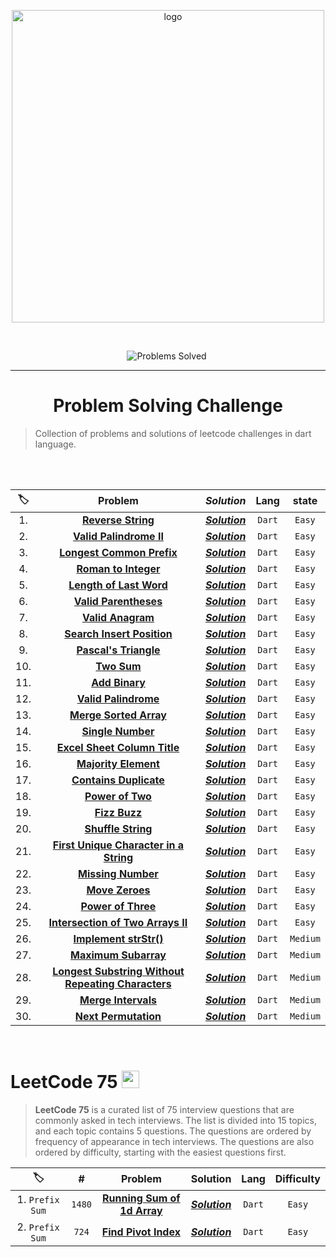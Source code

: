 <p align="center">
<a href="https://leetcode.com/MZzzNn/">
<img src="https://assets.leetcode.com/static_assets/public/webpack_bundles/images/logo-dark.e99485d9b.svg" width="500" alt="logo"></a>
</p>

[//]: # (<img src="https://badges.frapsoft.com/os/v2/open-source.svg?v=103" alt="Open Source Love">)

<br/>

<p align="center">
<img src="https://img.shields.io/badge/Problems%20Solved-30-sucess.svg" alt="Problems Solved">
<img src="https://img.shields.io/badge/Language-Dart-blue.svg" alt="">
</p>


---
<h1 align="center">Problem Solving Challenge</h1> 

> Collection of problems and solutions of leetcode challenges in dart language.


<br/><br/>                                                     


| 🏷️ |                                                               Problem                                                               |                                               _**Solution**_                                               |  Lang  |  state   |
|:---:|:-----------------------------------------------------------------------------------------------------------------------------------:|:----------------------------------------------------------------------------------------------------------:|:------:|:--------:|
| 1.  |                                 [**Reverse String**](https://leetcode.com/problems/reverse-string/)                                 | [_**Solution**_](https://github.com/mazen-mo7amed/30-Day-Challenge/blob/main/lib/problems/problem_1.dart)  | `Dart` |  `Easy`  |
| 2.  |                            [**Valid Palindrome II**](https://leetcode.com/problems/valid-palindrome-ii/)                            | [_**Solution**_](https://github.com/mazen-mo7amed/30-Day-Challenge/blob/main/lib/problems/problem_2.dart)  | `Dart` |  `Easy`  |
| 3.  |                          [**Longest Common Prefix**](https://leetcode.com/problems/longest-common-prefix/)                          | [_**Solution**_](https://github.com/mazen-mo7amed/30-Day-Challenge/blob/main/lib/problems/problem_3.dart)  | `Dart` |  `Easy`  |
| 4.  |                               [**Roman to Integer**](https://leetcode.com/problems/roman-to-integer/)                               | [_**Solution**_](https://github.com/mazen-mo7amed/30-Day-Challenge/blob/main/lib/problems/problem_4.dart)  | `Dart` |  `Easy`  |
| 5.  |                            [**Length of Last Word**](https://leetcode.com/problems/length-of-last-word/)                            | [_**Solution**_](https://github.com/mazen-mo7amed/30-Day-Challenge/blob/main/lib/problems/problem_5.dart)  | `Dart` |  `Easy`  |                                                                                 |                                                                                         |        |
| 6.  |                              [**Valid Parentheses**](https://leetcode.com/problems/valid-parentheses/)                              | [_**Solution**_](https://github.com/mazen-mo7amed/30-Day-Challenge/blob/main/lib/problems/problem_6.dart)  | `Dart` |  `Easy`  |
| 7.  |                                  [**Valid Anagram**](https://leetcode.com/problems/valid-anagram/)                                  | [_**Solution**_](https://github.com/mazen-mo7amed/30-Day-Challenge/blob/main/lib/problems/problem_7.dart)  | `Dart` |  `Easy`  |
| 8.  |                         [**Search Insert Position**](https://leetcode.com/problems/search-insert-position/)                         | [_**Solution**_](https://github.com/mazen-mo7amed/30-Day-Challenge/blob/main/lib/problems/problem_8.dart)  | `Dart` |  `Easy`  |
| 9.  |                              [**Pascal's Triangle**](https://leetcode.com/problems/pascals-triangle/)                               | [_**Solution**_](https://github.com/mazen-mo7amed/30-Day-Challenge/blob/main/lib/problems/problem_9.dart)  | `Dart` |  `Easy`  |
| 10. |                                        [**Two Sum**](https://leetcode.com/problems/two-sum/)                                        | [_**Solution**_](https://github.com/mazen-mo7amed/30-Day-Challenge/blob/main/lib/problems/problem_10.dart) | `Dart` |  `Easy`  |
| 11. |                                     [**Add Binary**](https://leetcode.com/problems/add-binary/)                                     | [_**Solution**_](https://github.com/mazen-mo7amed/30-Day-Challenge/blob/main/lib/problems/problem_11.dart) | `Dart` |  `Easy`  |
| 12. |                               [**Valid Palindrome**](https://leetcode.com/problems/valid-palindrome/)                               | [_**Solution**_](https://github.com/mazen-mo7amed/30-Day-Challenge/blob/main/lib/problems/problem_12.dart) | `Dart` |  `Easy`  |
| 13. |                             [**Merge Sorted Array**](https://leetcode.com/problems/merge-sorted-array/)                             | [_**Solution**_](https://github.com/mazen-mo7amed/30-Day-Challenge/blob/main/lib/problems/problem_13.dart) | `Dart` |  `Easy`  |
| 14. |                                  [**Single Number**](https://leetcode.com/problems/single-number/)                                  | [_**Solution**_](https://github.com/mazen-mo7amed/30-Day-Challenge/blob/main/lib/problems/problem_14.dart) | `Dart` |  `Easy`  |
| 15. |                       [**Excel Sheet Column Title**](https://leetcode.com/problems/excel-sheet-column-title/)                       | [_**Solution**_](https://github.com/mazen-mo7amed/30-Day-Challenge/blob/main/lib/problems/problem_15.dart) | `Dart` |  `Easy`  |
| 16. |                               [**Majority Element**](https://leetcode.com/problems/majority-element/)                               | [_**Solution**_](https://github.com/mazen-mo7amed/30-Day-Challenge/blob/main/lib/problems/problem_16.dart) | `Dart` |  `Easy`  |
| 17. |                             [**Contains Duplicate**](https://leetcode.com/problems/contains-duplicate/)                             | [_**Solution**_](https://github.com/mazen-mo7amed/30-Day-Challenge/blob/main/lib/problems/problem_17.dart) | `Dart` |  `Easy`  |
| 18. |                                   [**Power of Two**](https://leetcode.com/problems/power-of-two/)                                   | [_**Solution**_](https://github.com/mazen-mo7amed/30-Day-Challenge/blob/main/lib/problems/problem_18.dart) | `Dart` |  `Easy`  |
| 19. |                                      [**Fizz Buzz**](https://leetcode.com/problems/fizz-buzz/)                                      | [_**Solution**_](https://github.com/mazen-mo7amed/30-Day-Challenge/blob/main/lib/problems/problem_19.dart) | `Dart` |  `Easy`  |
| 20. |                                 [**Shuffle String**](https://leetcode.com/problems/shuffle-string/)                                 | [_**Solution**_](https://github.com/mazen-mo7amed/30-Day-Challenge/blob/main/lib/problems/problem_20.dart) | `Dart` |  `Easy`  |
| 21. |             [**First Unique Character in a String**](https://leetcode.com/problems/first-unique-character-in-a-string/)             | [_**Solution**_](https://github.com/mazen-mo7amed/30-Day-Challenge/blob/main/lib/problems/problem_21.dart) | `Dart` |  `Easy`  |
| 22. |                                 [**Missing Number**](https://leetcode.com/problems/missing-number/)                                 | [_**Solution**_](https://github.com/mazen-mo7amed/30-Day-Challenge/blob/main/lib/problems/problem_22.dart) | `Dart` |  `Easy`  |
| 23. |                                    [**Move Zeroes**](https://leetcode.com/problems/move-zeroes/)                                    | [_**Solution**_](https://github.com/mazen-mo7amed/30-Day-Challenge/blob/main/lib/problems/problem_23.dart) | `Dart` |  `Easy`  |
| 24. |                                 [**Power of Three**](https://leetcode.com/problems/power-of-three/)                                 | [_**Solution**_](https://github.com/mazen-mo7amed/30-Day-Challenge/blob/main/lib/problems/problem_24.dart) | `Dart` |  `Easy`  |
| 25. |                  [**Intersection of Two Arrays II**](https://leetcode.com/problems/intersection-of-two-arrays-ii/)                  | [_**Solution**_](https://github.com/mazen-mo7amed/30-Day-Challenge/blob/main/lib/problems/problem_25.dart) | `Dart` |  `Easy`  |
| 26. |                              [**Implement strStr()**](https://leetcode.com/problems/implement-strstr/)                              | [_**Solution**_](https://github.com/mazen-mo7amed/30-Day-Challenge/blob/main/lib/problems/problem_26.dart) | `Dart` | `Medium` |
| 27. |                               [**Maximum Subarray**](https://leetcode.com/problems/maximum-subarray/)                               | [_**Solution**_](https://github.com/mazen-mo7amed/30-Day-Challenge/blob/main/lib/problems/problem_27.dart) | `Dart` | `Medium` |
| 28. | [**Longest Substring Without Repeating Characters**](https://leetcode.com/problems/longest-substring-without-repeating-characters/) | [_**Solution**_](https://github.com/mazen-mo7amed/30-Day-Challenge/blob/main/lib/problems/problem_28.dart) | `Dart` | `Medium` |
| 29. |                                [**Merge Intervals**](https://leetcode.com/problems/merge-intervals/)                                | [_**Solution**_](https://github.com/mazen-mo7amed/30-Day-Challenge/blob/main/lib/problems/problem_29.dart) | `Dart` | `Medium` |
| 30. |                               [**Next Permutation**](https://leetcode.com/problems/next-permutation/)                               | [_**Solution**_](https://github.com/mazen-mo7amed/30-Day-Challenge/blob/main/lib/problems/problem_30.dart) | `Dart` | `Medium` |

<br/>
<h1>LeetCode 75    <img src="https://assets.leetcode.com/study_plan/leetcode-75/cover.png" alt="study plan" height="28px" width="28px"></h1>

> **LeetCode 75** is a curated list of 75 interview questions that are commonly asked in tech interviews. The list is divided into 15 topics, and each topic contains 5 questions. The questions are ordered by frequency of appearance in tech interviews. The questions are also ordered by difficulty, starting with the easiest questions first.

|       🏷️       |   #    |                                                       Problem                                                       |                                                 Solution                                                  |  Lang  | Difficulty |
|:---------------:|:------:|:-------------------------------------------------------------------------------------------------------------------:|:---------------------------------------------------------------------------------------------------------:|:------:|:----------:|
| 1. `Prefix Sum` | `1480` | [**Running Sum of 1d Array**](https://leetcode.com/problems/running-sum-of-1d-array/?envType=study-plan&id=level-1) | [_**Solution**_](https://github.com/mazen-mo7amed/30-Day-Challenge/blob/main/lib/leet_code_75/Day_1.dart) | `Dart` |   `Easy`   |
| 2. `Prefix Sum` | `724`  |        [**Find Pivot Index**](https://leetcode.com/problems/find-pivot-index/?envType=study-plan&id=level-1)        | [_**Solution**_](https://github.com/mazen-mo7amed/30-Day-Challenge/blob/main/lib/leet_code_75/Day_1.dart) | `Dart` |   `Easy`   |